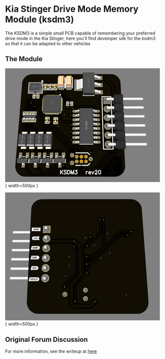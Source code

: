 # Kia Stinger Drive Mode Memory Module (ksdm3)

The KSDM3 is a simple small PCB capable of remembering your preferred drive mode in the Kia Stinger, here you'll find developer sdk for the ksdm3 so that it can be adapted to other vehicles

## The Module

![front](https://github.com/jbud/ksdmmm/blob/master/media/front3D.PNG?raw=true){ width=500px }

![back](https://github.com/jbud/ksdmmm/blob/master/media/back3D.PNG?raw=true){ width=500px }

## Original Forum Discussion

For more information, see the writeup at [here](https://stingerforum.org/threads/diy-guide-drive-mode-memory-module-prototype.18681/)
